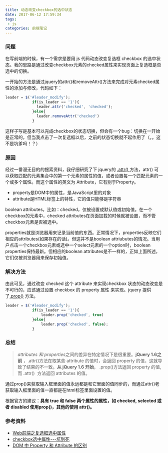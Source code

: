 ```yaml
---
title: 动态改变checkbox的选中状态
date: 2017-06-12 17:59:34
tags:
 - js
categories: 前端笔记
---
```

### 问题

在写前端的时候，有一个需求是要用 js 代码动态改变复选框 checkbox 的选中状态。我的思路是通过改变checkbox元素的checked属性来实现页面上复选框是否选中的切换。

一开始的方法是通过jquery的attr()和removeAttr()方法来完成对元素checked属性的添加与修改，代码如下：

``` javascript
leader = $('#leader_modify');
            if(is_leader == '1'){
              leader.attr('checked', 'checked');
            }else{
              leader.removeAttr('checked')
            }
```

这样子写是基本可以完成checkbox的状态切换，但会有一个bug：切换在一开始是正常的，但当我点击了一次复选框以后，之前的状态切换就不起作用了（。。这不是坑爹吗！？）
<!-- more --> 
### 原因

经过一番漫无目的的搜索资料，我仔细研究了下 jquery的 [.attr()
](http://www.jquery123.com/attr/) 方法，attr() 可以获取匹配的元素集合中的第一个元素的属性的值，或者设置每一个匹配元素的一个或多个属性。而这个属性的英文为 Attribute，它有别于Property。 

- property是DOM中的属性，是JavaScript里的对象
- attribute是HTML标签上的特性，它的值只能够是字符串

boolean attributes，比如：checked，仅被设置成默认值或初始值。在一个checkbox的元素中，checked attributes在页面加载的时候就被设置，而不管checkbox元素是否被选中。

properties就是浏览器用来记录当前值的东西。正常情况下，properties反映它们相应的attributes(如果存在的话)。但这并不是boolean attriubutes的情况。当用户点击一个checkbox元素或选中一个select元素的一个option时，boolean properties保持最新。但相应的boolean attributes是不一样的，正如上面所述，它们仅被浏览器用来保存初始值。

### 解决方法

由此可见，通过改变 checked 这个 attribute 来实现checkbox 状态的动态改变是不可行的，应该通过设置 checkbox 的 property 属性 来实现。jquery 提供了[.prop()](http://www.jquery123.com/prop/) 方法。

``` javascript
leader = $('#leader_modify');
            if(is_leader == '1'){
                leader.prop('checked', true)
            }else{
                leader.prop('checked', false);
            }
```

### 总结

> *attributes 和 properties*之间的差异在特定情况下是很重要。**jQuery 1.6之前** ，.attr()方法在取某些 attribute 的值时，会返回 property 的值，这就导致了结果的不一致。**从 jQuery 1.6 开始**， .prop()方法返回 property 的值,而 .attr()  方法返回 attributes 的值。

通过prop()来获取输入框里面的值永远都是和它里面的值同步的，而通过attr()老获取输入框里面的值一直都是在html标签里面设置的值。

根据官方的建议：**具有 true 和 false 两个属性的属性，如 checked, selected 或者 disabled 使用prop()，其他的使用 attr()。**

### 参考资料

- [Web前端之复选框选中属性](http://www.cnblogs.com/yuanzm/p/4125032.html) 
- [checkbox选中属性---坑到死](http://blog.csdn.net/brucecheng22/article/details/50408199)
- [DOM 中 Property 和 Attribute 的区别](http://www.cnblogs.com/elcarim5efil/p/4698980.html) 